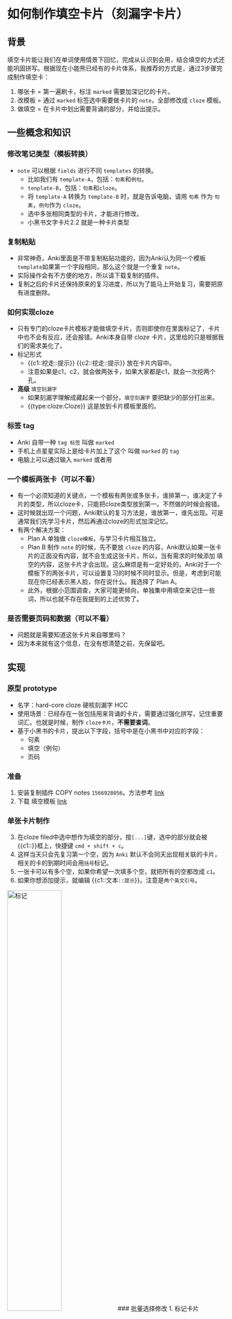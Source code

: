 # 如何制作填空卡片（刻漏字卡片）
## 背景
填空卡片能让我们在单词使用情景下回忆，完成从认识到会用，结合填空的方式还能巩固拼写。根据现在小能熊已经有的卡片体系，我推荐的方式是，通过3步骤完成制作填空卡：
1. 哪张卡 = 第一遍刷卡，标注 `marked` 需要加深记忆的卡片。
2. 改模板 = 通过 `marked` 标签选中需要做卡片的 `note`，全部修改成 `cloze` 模板。
3. 做填空 = 在卡片中划出需要背诵的部分，并给出提示。

## 一些概念和知识
### 修改笔记类型（模板转换）
* `note` 可以根据 `fields` 进行不同 `templates` 的转换。 
    * 比如我们有 `template-A`，包括：`句素`和`例句`。
    * `tenplate-B`，包括：`句素`和`cloze`。
    * 将 `template-A` 转换为 `template-B` 时，就是告诉电脑，请用 `句素` 作为 `句素`，`例句`作为 `cloze`。
    * 选中多张相同类型的卡片，才能进行修改。
    * 小黑书文字卡片2.2 就是一种卡片类型

### 复制粘贴
* 非常神奇，Anki里面是不带复制粘贴功能的，因为Anki认为同一个模板 `template`如果第一个字段相同，那么这个就是一个重复 `note`。
* 实际操作会有不方便的地方，所以请下载复制的插件。
* 复制之后的卡片还保持原来的复习进度，所以为了能马上开始复习，需要把原有进度删除。

### 如何实现cloze
* 只有专门的cloze卡片模板才能做填空卡片，否则即使你在里面标记了，卡片中也不会有反应，还会报错。Anki本身自带 cloze 卡片，这里给的只是根据我们的需求美化了。
* 标记形式 
   * {{c1::挖走::提示}} {{c2::挖走::提示}} 放在卡片内容中。
   * 注意如果是c1，c2，就会做两张卡，如果大家都是c1，就会一次挖两个孔。
* **高级** `填空刻漏字`
   * 如果刻漏字理解成藏起来一个部分，`填空刻漏字` 要把缺少的部分打出来。
   * {{type:cloze:Cloze}} 这是放到卡片模板里面的。

### 标签 tag
* Anki 自带一种 `tag 标签` 叫做 `marked`
* 手机上点星星实际上是给卡片加上了这个 叫做 `marked` 的 `tag`
* 电脑上可以通过输入 `marked` 或者用 

### 一个模板两张卡（可以不看）
* 有一个必须知道的关键点，一个模板有两张或多张卡，谁排第一，谁决定了卡片的类型，所以cloze卡，只能把cloze类型放到第一。不然做的时候会报错。
* 这时候就出现一个问题，Anki默认的复习方法是，谁放第一，谁先出现。可是通常我们先学习卡片，然后再通过cloze的形式加深记忆。
* 有两个解决方案：
    * Plan A 单独做 `cloze模板`，与学习卡片相互独立。
    * Plan B 制作 `note` 的时候，先不要放 `cloze` 的内容，Anki默认如果一张卡片的正面没有内容，就不会生成这张卡片，所以，当有需求的时候添加 填空的内容，这张卡片才会出现。这么麻烦是有一定好处的，Anki对于一个模板下的两张卡片，可以设置复习的时候不同时显示。但是，考虑到可能现在你已经表示黑人脸，你在说什么。我选择了 Plan A。
    * 此外，根据小范围调查，大家可能更倾向，单独集中用填空来记住一些词，所以也就不存在我提到的上述优势了。
    
### 是否需要页码和数据（可以不看）
* 问题就是需要知道这张卡片来自哪里吗？
* 因为本来就有这个信息，在没有想清楚之前，先保留吧。


## 实现
### 原型 prototype
* 名字：hard-core cloze 硬核刻漏字 HCC
* 使用场景：已经存在一张包括用来背诵的卡片，需要通过强化拼写，记住重要词汇。也就是时候，制作 `cloze卡片`，**不需要查词**。
* 基于小黑书的卡片，提出以下字段，括号中是在小黑书中对应的字段：
    * 句素
    * 填空（例句）
    * 页码

### 准备
1. 安装复制插件 COPY notes `1566928056`。方法参考 [link](精简版.md)
2. 下载 填空模板 [link](../template/cloze-template.apkg)

### 单张卡片制作
3. 在cloze filed中选中想作为填空的部分，按`[...]`键，选中的部分就会被{{c1::}}框上，快捷键 `cmd + shift + c`。
4. 这样当天只会先复习第一个空，因为 `Anki` 默认不会同天出现相关联的卡片，相关的卡的到期时间会用`括号`标记。
4. 一张卡可以有多个空，如果你希望一次填多个空，就把所有的空都改成 `c1`。
5. 如果你想添加提示，就编辑 {{c1::文本`::提示`}}。注意是`两个英文引号`。
<img src="../pictures/marked-cloze.gif" alt ="标记" width="50%" />
### 批量选择修改
1. 标记卡片（marked），手机和电脑都能完成，卡片上会显示 ⭐️，平台不同显示的方式不同。
2. 搜索栏输入 `tag：marked` 选中所有的加星卡片。或者点右侧的 `marked` 这个 `tag`。
3. 按 `ctrl + C` 或者 `Cmd + C` 复制出要修改的卡片。
2. 鼠标右键，点 `修改笔记类型`，此时 **一定不要消除选中**，因为目前没有找到能再快速把这些卡片全部都选中的方法。
4. **保持选中**，右键 `改变记忆库`，全部移动到一个另外的 `Deck`.
5. 删除全部学习进度，重新排到复习卡片的最前面。先鼠标右键，选择`重设学习进度`，选择 `放到新卡片队列队尾`，然后鼠标右键，点`重新定位`，设置从 `1` 开始。
3. 再完成单张的填空添加。

